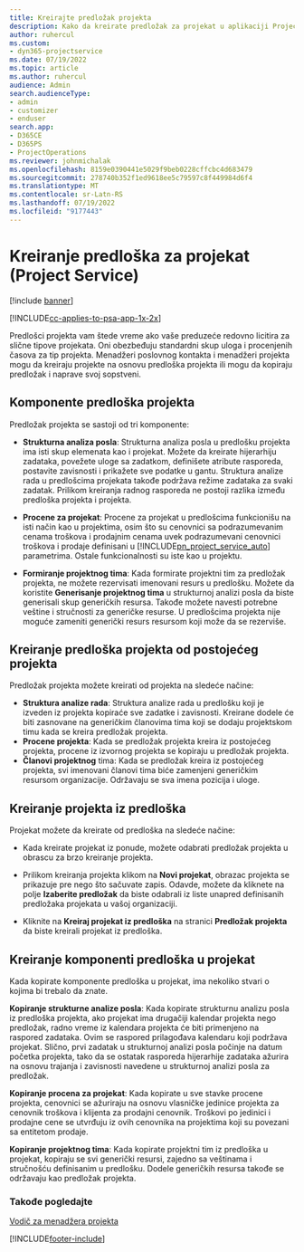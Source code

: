 ```yaml
---
title: Kreirajte predložak projekta
description: Kako da kreirate predložak za projekat u aplikaciji Project Service
author: ruhercul
ms.custom:
- dyn365-projectservice
ms.date: 07/19/2022
ms.topic: article
ms.author: ruhercul
audience: Admin
search.audienceType:
- admin
- customizer
- enduser
search.app:
- D365CE
- D365PS
- ProjectOperations
ms.reviewer: johnmichalak
ms.openlocfilehash: 8159e0390441e5029f9beb0228cffcbc4d683479
ms.sourcegitcommit: 278740b352f1ed9618ee5c79597c8f449984d6f4
ms.translationtype: MT
ms.contentlocale: sr-Latn-RS
ms.lasthandoff: 07/19/2022
ms.locfileid: "9177443"
---
```

# <a name="create-a-project-template-project-service"></a>Kreiranje predloška za projekat (Project Service)

[!include [banner](../includes/psa-now-project-operations.md)]

[!INCLUDE[cc-applies-to-psa-app-1x-2x](../includes/cc-applies-to-psa-app-1x-2x.md)]

Predlošci projekta vam štede vreme ako vaše preduzeće redovno licitira za slične tipove projekata. Oni obezbeđuju standardni skup uloga i procenjenih časova za tip projekta. Menadžeri poslovnog kontakta i menadžeri projekta mogu da kreiraju projekte na osnovu predloška projekta ili mogu da kopiraju predložak i naprave svoj sopstveni.  
  
## <a name="components-of-project-template"></a>Komponente predloška projekta
 Predložak projekta se sastoji od tri komponente:  
  
- **Strukturna analiza posla**: Strukturna analiza posla u predlošku projekta ima isti skup elemenata kao i projekat. Možete da kreirate hijerarhiju zadataka, povežete uloge sa zadatkom, definišete atribute rasporeda, postavite zavisnosti i prikažete sve podatke u gantu. Struktura analize rada u predlošcima projekata takođe podržava režime zadataka za svaki zadatak. Prilikom kreiranja radnog rasporeda ne postoji razlika između predloška projekta i projekta.  
  
- **Procene za projekat**: Procene za projekat u predlošcima funkcionišu na isti način kao u projektima, osim što su cenovnici sa podrazumevanim cenama troškova i prodajnim cenama uvek podrazumevani cenovnici troškova i prodaje definisani u [!INCLUDE[pn_project_service_auto](../includes/pn-project-service-auto.md)] parametrima. Ostale funkcionalnosti su iste kao u projektu.  
  
- **Formiranje projektnog tima**: Kada formirate projektni tim za predložak projekta, ne možete rezervisati imenovani resurs u predlošku. Možete da koristite **Generisanje projektnog tima** u strukturnoj analizi posla da biste generisali skup generičkih resursa. Takođe možete navesti potrebne veštine i stručnosti za generičke resurse. U predlošcima projekta nije moguće zameniti generički resurs resursom koji može da se rezerviše.  

## <a name="create-a-project-template-from-an-existing-project"></a>Kreiranje predloška projekta od postojećeg projekta
Predložak projekta možete kreirati od projekta na sledeće načine:

- **Struktura analize rada**: Struktura analize rada u predlošku koji je izveden iz projekta kopiraće sve zadatke i zavisnosti. Kreirane dodele će biti zasnovane na generičkim članovima tima koji se dodaju projektskom timu kada se kreira predložak projekta.
- **Procene projekta**: Kada se predložak projekta kreira iz postojećeg projekta, procene iz izvornog projekta se kopiraju u predložak projekta.
- **Članovi projektnog** tima: Kada se predložak kreira iz postojećeg projekta, svi imenovani članovi tima biće zamenjeni generičkim resursom organizacije. Održavaju se sva imena pozicija i uloge.

## <a name="create-a-project-from-a-template"></a>Kreiranje projekta iz predloška  
 Projekat možete da kreirate od predloška na sledeće načine:  
  
-   Kada kreirate projekat iz ponude, možete odabrati predložak projekta u obrascu za brzo kreiranje projekta.  
  
-   Prilikom kreiranja projekta klikom na **Novi projekat**, obrazac projekta se prikazuje pre nego što sačuvate zapis. Odavde, možete da kliknete na polje **Izaberite predložak** da biste odabrali iz liste unapred definisanih predložaka projekata u vašoj organizaciji.  
  
-   Kliknite na **Kreiraj projekat iz predloška** na stranici **Predložak projekta** da biste kreirali projekat iz predloška.  
  
## <a name="copying-components-of-a-template-to-a-project"></a>Kreiranje komponenti predloška u projekat  
 Kada kopirate komponente predloška u projekat, ima nekoliko stvari o kojima bi trebalo da znate.  
  
 **Kopiranje strukturne analize posla**: Kada kopirate strukturnu analizu posla iz predloška projekta, ako projekat ima drugačiji kalendar projekta nego predložak, radno vreme iz kalendara projekta će biti primenjeno na raspored zadataka. Ovim se raspored prilagođava kalendaru koji podržava projekat. Slično, prvi zadatak u strukturnoj analizi posla počinje na datum početka projekta, tako da se ostatak rasporeda hijerarhije zadataka ažurira na osnovu trajanja i zavisnosti navedene u strukturnoj analizi posla za predložak.  
  
 **Kopiranje procena za projekat**: Kada kopirate u sve stavke procene projekta, cenovnici se ažuriraju na osnovu vlasničke jedinice projekta za cenovnik troškova i klijenta za prodajni cenovnik. Troškovi po jedinici i prodajne cene se utvrđuju iz ovih cenovnika na projektima koji su povezani sa entitetom prodaje.  
  
 **Kopiranje projektnog tima**: Kada kopirate projektni tim iz predloška u projekat, kopiraju se svi generički resursi, zajedno sa veštinama i stručnošću definisanim u predlošku. Dodele generičkih resursa takođe se održavaju kao predložak projekta.  
  
### <a name="see-also"></a>Takođe pogledajte  
 [Vodič za menadžera projekta](../psa/project-manager-guide.md)


[!INCLUDE[footer-include](../includes/footer-banner.md)]
